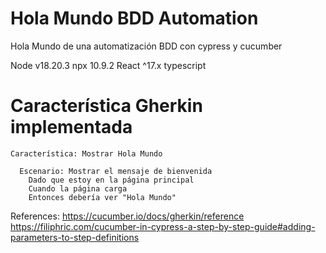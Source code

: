 # Hola Mundo BDD Automation
Hola Mundo de una automatización BDD con cypress y cucumber

Node v18.20.3
npx 10.9.2
React ^17.x
typescript


#  Característica Gherkin implementada

```
Característica: Mostrar Hola Mundo

  Escenario: Mostrar el mensaje de bienvenida
    Dado que estoy en la página principal
    Cuando la página carga
    Entonces debería ver "Hola Mundo"
```

References:
https://cucumber.io/docs/gherkin/reference \
https://filiphric.com/cucumber-in-cypress-a-step-by-step-guide#adding-parameters-to-step-definitions

